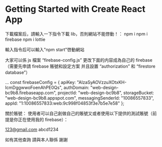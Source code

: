 # Getting Started with Create React App

下載檔案后，請輸入一下指令下載 lib，否則網站不能啓動！：
npm i
npm i firebase
npm i lottie

輸入指令后可以輸入"npm start"啓動網站

大家可以係 js 檔案 “firebase-config.js” 更改下面的内容成為自己的 firebase
（需要先申請 firebase 賬號和設定方案 并且設置 “authorization” 和 “firestore database”）

...
const firebaseConfig = {
apiKey: "AIzaSyAOVzzuXOtxKH-IcmDggwwoFoenAhPE0Qs",
authDomain: "web-design-bc9b8.firebaseapp.com",
projectId: "web-design-bc9b8",
storageBucket: "web-design-bc9b8.appspot.com",
messagingSenderId: "10086557833",
appId: "1:10086557833:web:9c998f04853f3e7b5e7e58"
};

關於賬號：
使用者可以自己創做自己的賬號又或者使用以下提供的測試賬號（前提是你正在使用我的 firebase）：

123@gmail.com
abcd1234

如有其他查詢 請與本人聯係 謝謝
